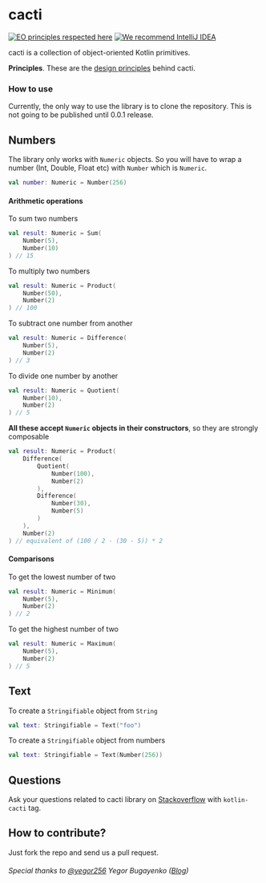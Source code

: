 # cacti

[![EO principles respected here](https://www.elegantobjects.org/badge.svg)](https://www.elegantobjects.org)
[![We recommend IntelliJ IDEA](https://www.elegantobjects.org/intellij-idea.svg)](https://www.jetbrains.com/idea/)

cacti is a collection of object-oriented Kotlin primitives.

**Principles**.
These are the [design principles](https://www.elegantobjects.org#principles) behind cacti.

### How to use
Currently, the only way to use the library is to clone the repository.
This is not going to be published until 0.0.1 release.

## Numbers
The library only works with `Numeric` objects. So you will
have to wrap a number (Int, Double, Float etc) with `Number` which is 
`Numeric`.
```kotlin
val number: Numeric = Number(256)
```

#### Arithmetic operations
To sum two numbers
```kotlin
val result: Numeric = Sum(
    Number(5),
    Number(10)
) // 15
```

To multiply two numbers
```kotlin
val result: Numeric = Product(
    Number(50),
    Number(2)
) // 100
```

To subtract one number from another
```kotlin
val result: Numeric = Difference(
    Number(5),
    Number(2)
) // 3
```

To divide one number by another
```kotlin
val result: Numeric = Quotient(
    Number(10),
    Number(2)
) // 5
```

**All these accept `Numeric` objects in their constructors**, 
so they are strongly composable
```kotlin
val result: Numeric = Product(
    Difference(
        Quotient(
            Number(100),
            Number(2)
        ),
        Difference(
            Number(30),
            Number(5)
        )
    ),
    Number(2)
) // equivalent of (100 / 2 - (30 - 5)) * 2
```

#### Comparisons
To get the lowest number of two
```kotlin
val result: Numeric = Minimum(
    Number(5),
    Number(2)
) // 2
```

To get the highest number of two
```kotlin
val result: Numeric = Maximum(
    Number(5),
    Number(2)
) // 5
```

## Text

To create a `Stringifiable` object from `String`
```kotlin
val text: Stringifiable = Text("foo")
```

To create a `Stringifiable` object from numbers 
```kotlin
val text: Stringifiable = Text(Number(256))
```

## Questions

Ask your questions related to cacti library on [Stackoverflow](https://stackoverflow.com/questions/ask) with `kotlin-cacti` tag.

## How to contribute?

Just fork the repo and send us a pull request.

###### Special thanks to [@yegor256](https://github.com/yegor256) Yegor Bugayenko ([Blog](http://www.yegor256.com))
